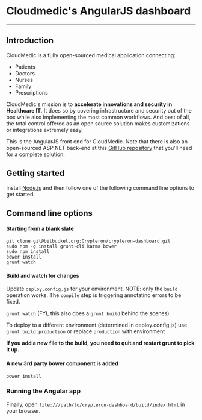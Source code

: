 # Cloudmedic's AngularJS dashboard

***

## Introduction

CloudMedic is a fully open-sourced medical application connecting:
* Patients
* Doctors
* Nurses
* Family
* Prescriptions 

CloudMedic's mission is to **accelerate innovations and security in Healthcare IT**. It does so by covering infrastructure and security out of the box while also implementing the most common workflows. And best of all, the total control offered as an open source solution makes customizations or integrations extremely easy.

This is the AngularJS front end for CloudMedic. Note that there is also an open-sourced ASP.NET back-end at this [GitHub repository](https://github.com/crypteron/cloudmedic) that you'll need for a complete solution.

## Getting started

Install [Node.js](http://nodejs.org/download/) and then follow one of the following command line options to get started.

## Command line options

#### Starting from a blank slate
```
git clone git@bitbucket.org:Crypteron/crypteron-dashboard.git
sudo npm -g install grunt-cli karma bower
sudo npm install
bower install
grunt watch
```

#### Build and watch for changes

Update `deploy.config.js` for your environment.
NOTE: only the `build` operation works. The `compile` step is triggering annotatino errors to be fixed.

`grunt watch` (FYI, this also does a `grunt build` behind the scenes)

To deploy to a different environment (determined in deploy.config.js) use `grunt build:production` or replace `production` with environment

**If you add a new file to the build, you need to quit and restart grunt to pick it up.**

#### A new 3rd party bower component is added
`bower install`

### Running the Angular app 
Finally, open `file:///path/to/crypteron-dashboard/build/index.html` in your browser.


